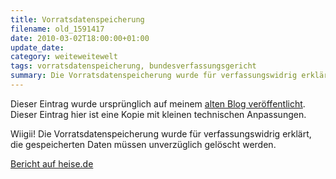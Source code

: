 ```yaml
---
title: Vorratsdatenspeicherung
filename: old_1591417
date: 2010-03-02T18:00:00+01:00
update_date:
category: weiteweitewelt
tags: vorratsdatenspeicherung, bundesverfassungsgericht
summary: Die Vorratsdatenspeicherung wurde für verfassungswidrig erklärt, die gespeicherten Daten müssen unverzüglich gelöscht werden.
---
```

Dieser Eintrag wurde ursprünglich auf meinem [alten Blog veröffentlicht](https://stu.blogger.de/stories/1591417/). Dieser Eintrag hier ist eine Kopie mit kleinen technischen Anpassungen.

Wiigii! Die Vorratsdatenspeicherung wurde für verfassungswidrig erklärt, die gespeicherten Daten müssen unverzüglich gelöscht werden.

[Bericht auf heise.de](https://www.heise.de/newsticker/meldung/Bundesverfassungsgericht-legt-Huerde-fuer-kuenftige-Vorratsdatenspeicherung-hoch-944021.html)
